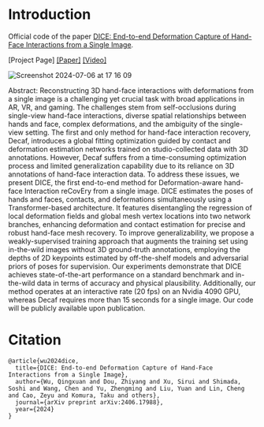 # Introduction
Official code of the paper [DICE: End-to-end Deformation Capture of Hand-Face Interactions from a Single Image](https://arxiv.org/abs/2406.17988).

[Project Page] [[Paper]](https://arxiv.org/abs/2406.17988) [[Video]](https://www.youtube.com/watch?v=4ZuZveSElWE)

![Screenshot 2024-07-06 at 17 16 09](https://github.com/Qingxuan-Wu/DICE/assets/174913120/1c9494e3-d2f3-4f39-891d-dc0efcf49cd5)

Abstract: Reconstructing 3D hand-face interactions with deformations from a single image is a challenging yet crucial task with broad applications in AR, VR, and gaming. The challenges stem from self-occlusions during single-view hand-face interactions, diverse spatial relationships between hands and face, complex deformations, and the ambiguity of the single-view setting. The first and only method for hand-face interaction recovery, Decaf, introduces a global fitting optimization guided by contact and deformation estimation networks trained on studio-collected data with 3D annotations. However, Decaf suffers from a time-consuming optimization process and limited generalization capability due to its reliance on 3D annotations of hand-face interaction data. To address these issues, we present DICE, the first end-to-end method for Deformation-aware hand-face Interaction reCovEry from a single image. DICE estimates the poses of hands and faces, contacts, and deformations simultaneously using a Transformer-based architecture. It features disentangling the regression of local deformation fields and global mesh vertex locations into two network branches, enhancing deformation and contact estimation for precise and robust hand-face mesh recovery. To improve generalizability, we propose a weakly-supervised training approach that augments the training set using in-the-wild images without 3D ground-truth annotations, employing the depths of 2D keypoints estimated by off-the-shelf models and adversarial priors of poses for supervision. Our experiments demonstrate that DICE achieves state-of-the-art performance on a standard benchmark and in-the-wild data in terms of accuracy and physical plausibility. Additionally, our method operates at an interactive rate (20 fps) on an Nvidia 4090 GPU, whereas Decaf requires more than 15 seconds for a single image. Our code will be publicly available upon publication.

# Citation
```
@article{wu2024dice,
  title={DICE: End-to-end Deformation Capture of Hand-Face Interactions from a Single Image},
  author={Wu, Qingxuan and Dou, Zhiyang and Xu, Sirui and Shimada, Soshi and Wang, Chen and Yu, Zhengming and Liu, Yuan and Lin, Cheng and Cao, Zeyu and Komura, Taku and others},
  journal={arXiv preprint arXiv:2406.17988},
  year={2024}
}
```
